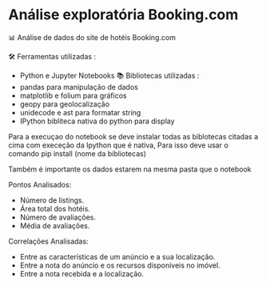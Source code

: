 # Análise exploratória Booking.com 

📊 Análise de dados do site de hotéis Booking.com

🛠️ Ferramentas utilizadas : 
- Python e Jupyter Notebooks
📚 Bibliotecas utilizadas : 
- pandas para manipulação de dados
- matplotlib e folium para gráficos
- geopy para geolocalização
- unidecode e ast para formatar string
- IPython bibliteca nativa do python para display

Para a execuçao do notebook se deve instalar todas as biblotecas citadas a cima com execeção da Ipython que é nativa,
Para isso deve usar o comando pip install (nome da bibliotecas)

Também é importante os dados estarem na mesma pasta que o notebook

Pontos Analisados:
- Número de listings.
- Área total dos hotéis.
- Número de avaliações.
- Média de avaliações.

Correlações Analisadas:
- Entre as características de um anúncio e a sua localização.
- Entre a nota do anúncio e os recursos disponíveis no imóvel.
- Entre a nota recebida e a localização.


